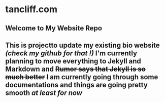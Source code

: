 # tancliff.com

Welcome to My Website Repo
---
This is projectto update my existing bio website *(check my github for that !)*
I'm currently planning to move everything to Jekyll and Markdown and ~~Rumor says that Jekyll is so much better~~ I am currently going through some documentations and things are going pretty smooth *at least for now*
---

